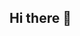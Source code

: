 ## Hi there 👋

<!--
Hey Everyone! 
My name is Karla Sorrosa
Email Address: Ksorrosagonzalez@my.waketech.edu

My Github account is signed in with my school account.
This repository will be used to complete my labs and other assignments. 

-->
